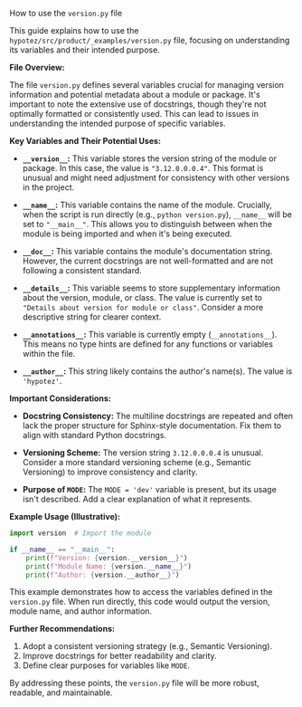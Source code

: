How to use the `version.py` file

This guide explains how to use the `hypotez/src/product/_examples/version.py` file, focusing on understanding its variables and their intended purpose.

**File Overview:**

The file `version.py` defines several variables crucial for managing version information and potential metadata about a module or package.  It's important to note the extensive use of docstrings, though they're not optimally formatted or consistently used.  This can lead to issues in understanding the intended purpose of specific variables.

**Key Variables and Their Potential Uses:**

* **`__version__`:** This variable stores the version string of the module or package.  In this case, the value is `"3.12.0.0.0.4"`.  This format is unusual and might need adjustment for consistency with other versions in the project.

* **`__name__`:**  This variable contains the name of the module.  Crucially, when the script is run directly (e.g., `python version.py`), `__name__` will be set to `"__main__"`.  This allows you to distinguish between when the module is being imported and when it's being executed.


* **`__doc__`:** This variable contains the module's documentation string. However, the current docstrings are not well-formatted and are not following a consistent standard.

* **`__details__`:** This variable seems to store supplementary information about the version, module, or class. The value is currently set to `"Details about version for module or class"`.  Consider a more descriptive string for clearer context.

* **`__annotations__`:**  This variable is currently empty (`__annotations__`).  This means no type hints are defined for any functions or variables within the file.

* **`__author__`:** This string likely contains the author's name(s).  The value is `'hypotez'`.

**Important Considerations:**

* **Docstring Consistency:** The multiline docstrings are repeated and often lack the proper structure for Sphinx-style documentation.  Fix them to align with standard Python docstrings.

* **Versioning Scheme:** The version string `3.12.0.0.0.4` is unusual. Consider a more standard versioning scheme (e.g., Semantic Versioning) to improve consistency and clarity.

* **Purpose of `MODE`:**  The `MODE = 'dev'` variable is present, but its usage isn't described.  Add a clear explanation of what it represents.



**Example Usage (Illustrative):**

```python
import version  # Import the module

if __name__ == "__main__":
    print(f"Version: {version.__version__}")
    print(f"Module Name: {version.__name__}")
    print(f"Author: {version.__author__}")
```

This example demonstrates how to access the variables defined in the `version.py` file.  When run directly, this code would output the version, module name, and author information.

**Further Recommendations:**

1.  Adopt a consistent versioning strategy (e.g., Semantic Versioning).
2.  Improve docstrings for better readability and clarity.
3.  Define clear purposes for variables like `MODE`.


By addressing these points, the `version.py` file will be more robust, readable, and maintainable.